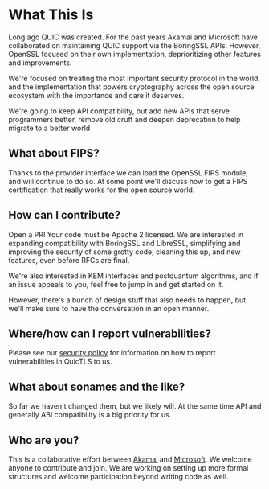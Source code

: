 What This Is
============

Long ago QUIC was created. For the past years Akamai and Microsoft have
collaborated on maintaining QUIC support via the BoringSSL APIs. However,
OpenSSL focused on their own implementation, deprioritizing other features and
improvements.

We're focused on treating the most important security protocol in the world,
and the implementation that powers cryptography across the open source
ecosystem with the importance and care it deserves.

We're going to keep API compatibility, but add new APIs that serve
programmers better, remove old cruft and deepen deprecation to help migrate
to a better world

What about FIPS?
----------------

Thanks to the provider interface we can load the OpenSSL FIPS module, and
will continue to do so. At some point we'll discuss how to get a FIPS
certification that really works for the open source world.

How can I contribute?
---------------------

Open a PR! Your code must be Apache 2 licensed. We are interested in
expanding compatibility with BoringSSL and LibreSSL, simplifying and
improving the security of some grotty code, cleaning this up, and new
features, even before RFCs are final.

We're also interested in KEM interfaces and postquantum algorithms, and if an
issue appeals to you, feel free to jump in and get started on it.

However, there's a bunch of design stuff that also needs to happen, but we'll
make sure to have the conversation in an open manner.

Where/how can I report vulnerabilities?
---------------------------------------

Please see our [security
policy](https://github.com/quictls/quictls/blob/main/SECURITY.md)
for information on how to report vulnerabilities in
QuicTLS to us.


What about sonames and the like?
-------------------------------

So far we haven't changed them, but we likely will. At the same time API
and generally ABI compatibility is a big priority for us.

Who are you?
------------

This is a collaborative effort between [Akamai](https://www.akamai.com) and
[Microsoft](https://www.microsoft.com). We welcome anyone to contribute and
join. We are working on setting up more formal structures and welcome
participation beyond writing code as well.
